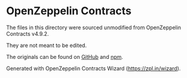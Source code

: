 # OpenZeppelin Contracts

The files in this directory were sourced unmodified from OpenZeppelin Contracts v4.9.2.

They are not meant to be edited.

The originals can be found on [GitHub] and [npm].

[GitHub]: https://github.com/OpenZeppelin/openzeppelin-contracts/tree/v4.9.2
[npm]: https://www.npmjs.com/package/@openzeppelin/contracts/v/4.9.2

Generated with OpenZeppelin Contracts Wizard (https://zpl.in/wizard).
